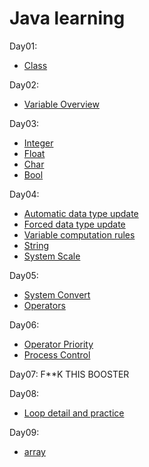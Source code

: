 Java learning
===

Day01: 
* [Class](src/Days/Day01/Mdfiles/day01.md)

Day02: 
* [Variable Overview](src/Days/Day02/Mdfiles/day02.md)

Day03: 
* [Integer](src/Days/Day03/Mdfiles/day03-integer.md)
* [Float](src/Days/Day03/Mdfiles/day03-float.md)
* [Char](src/Days/Day03/Mdfiles/day03-char.md)
* [Bool](src/Days/Day03/Mdfiles/day03-boolean.md)

Day04:
* [Automatic data type update](src/Days/Day04/Mdfiles/day04-dataUpdate.md)
* [Forced data type update](src/Days/Day04/Mdfiles/day04-forceData.md)
* [Variable computation rules](src/Days/Day04/Mdfiles/day04-variableComputationRules.md)
* [String](src/Days/Day04/Mdfiles/day04-string.md)
* [System Scale](src/Days/Day04/Mdfiles/day04-SystemScale.md)

Day05:
* [System Convert](src/Days/Day05/Mdfiles/day05-systemScaleConvert.md)
* [Operators](src/Days/Day05/Mdfiles/day05-operator.md)

Day06:
* [Operator Priority](src/Days/Day06/Mdfiles/day06-Priority.md)
* [Process Control](src/Days/Day06/Mdfiles/day06-processControl.md)

Day07:
F**K THIS BOOSTER

Day08:
* [Loop detail and practice](src/Days/Day08/Mdfiles/Loop.md)

Day09:
* [array](src/Days/Day09/Mdfiles/arrays.md)
